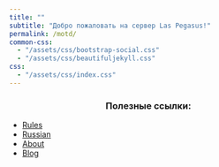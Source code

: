 ```yaml
---
title: ""
subtitle: "Добро пожаловать на сервер Las Pegasus!"
permalink: /motd/
common-css:
  - "/assets/css/bootstrap-social.css"
  - "/assets/css/beautifuljekyll.css"
css:
  - "/assets/css/index.css"
---
```


### <center>Полезные ссылки:</center>

<div class="motd-menu">
  <ul>
    <li><a href="/rules/">Rules</a></li>
    <li><a href="/r/">Russian</a></li>
    <li><a href="/about/">About</a></li>
    <li><a href="/blog/">Blog</a></li>
  </ul>
</div>
